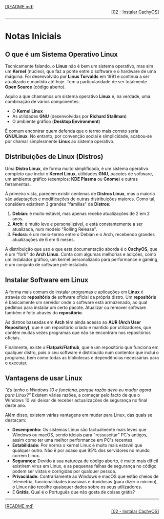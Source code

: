 <div align="left">
  <a href="https://github.com/DarKouto/guia-instalacao-linux-pt-pt/blob/main/README.md">[README.md]</a>
</div>
<div align="right">
  <a href="https://github.com/DarKouto/guia-instalacao-linux-pt-pt/blob/main/02-Instalar-CachyOS.md">[02 - Instalar CachyOS]</a>
</div>
<hr>

# Notas Iniciais

## O que é um Sistema Operativo Linux
Tecnicamente falando, o **Linux** não é bem um sistema operativo, mas sim um **Kernel** (núcleo), que faz a ponte entre o software e o hardware de uma máquina. Foi desenvolvido por **Linus Torvalds** em 1991 e continua a ser atualizado e mantido até hoje. Tem a particularidade de ser totalmente **Open Source** (código aberto).

Aquilo a que chamamos um sistema operativo **Linux** é, na verdade, uma combinação de vários componentes:
- O **Kernel Linux**
- As utilidades **GNU** (desenvolvidas por **Richard Stallman**)
- O ambiente gráfico (**Desktop Environment**)

É comum encontrar quem defenda que o termo mais correto seria **GNU/Linux**. No entanto, por convenção social e simplicidade, acabou-se por chamar simplesmente **Linux** ao sistema operativo.

## Distribuições de Linux (Distros)
Uma **Distro Linux**, de forma muito simplificada, é um sistema operativo completo que inclui o **Kernel Linux**, utilidades **GNU**, pacotes de software, um ambiente gráfico (exemplos: **KDE Plasma** ou **Gnome**) e outras ferramentas.

À primeira vista, parecem existir centenas de **Distros Linux**, mas a maioria são adaptações e modificações de outras distribuições maiores. Como tal, considero existirem 3 grandes "famílias" de **Distros**:
1.  **Debian**: é muito estável, mas apenas recebe atualizações de 2 em 2 anos.
2.  **Arch**: é muito leve e personalizável, e está constantemente a ser atualizada, num modelo "Rolling Release".
3.  **Fedora**: é um meio-termo entre o Debian e o Arch, recebendo grandes atualizações de 6 em 6 meses.

A distribuição que uso e que esta documentação aborda é o **CachyOS**, que é um "fork" do **Arch Linux**. Conta com algumas melhorias e adições, como um instalador gráfico, um kernel personalizado para performance e gaming, e um conjunto de software pré-instalado.

## Instalar Software em Linux
A forma mais comum de instalar programas e aplicações em **Linux** é através do **repositório** de software oficial da própria distro. Um **repositório** é basicamente um servidor onde o software está armazenado, ao qual pedimos para instalar um certo pacote. Atualizar ou remover software também é feito através do **repositório**.

As distros baseadas em **Arch** têm ainda acesso ao **AUR (Arch User Repository)**, que é um repositório criado e mantido por utilizadores, que contém muitas vezes programas que não se encontram nos repositórios oficiais.

Finalmente, existe o **Flatpak/Flathub**, que é um repositório que funciona em qualquer distro, pois o seu software é distribuído num contentor que inclui o programa, bem como todas as bibliotecas e dependências necessárias para o executar.

## Vantagens de usar Linux
*"Eu tenho o Windows 10 e funciona, porque razão devo eu mudar agora para Linux?"* Existem várias razões, a começar pelo facto de que o Windows 10 vai deixar de receber actualizações de segurança no final deste ano.<br>

Além disso, existem várias vantagens em mudar para Linux, das quais se destacam:
- **Desempenho:** Os sistemas Linux são factualmente mais leves que Windows ou macOS, sendo ideiais para "ressuscitar" PC's antigos, assim como ter uma melhor performance em PC's recentes.
- **Estabilidade:** Por norma o kernel Linux é muito mais estavél que qualquer outro. Não é por acaso que 95% dos servidores no mundo correm Linux.
- **Segurança:** Devido à sua natureza de código aberto, é muito mais díficil existirem vírus em Linux, e as pequenas falhas de segurança no código podem ser vistas e corrigidas por qualquer pessoa.
- **Privacidade:** Contrariamente ao Windows e macOS que estão cheios de telemetria, funcionalidades invasivas e duvidosas (para dizer o mínimo), o Linux não recolhe quaisquer dados sobre os seus utilizadores.
- É **Grátis**. Qual é o Português que não gosta de coisas grátis?

<hr>
<div align="left">
  <a href="https://github.com/DarKouto/guia-instalacao-linux-pt-pt/blob/main/README.md">[README.md]</a>
</div>
<div align="right">
  <a href="https://github.com/DarKouto/guia-instalacao-linux-pt-pt/blob/main/02-Instalar-CachyOS.md">[02 - Instalar CachyOS]</a>
</div>
